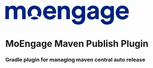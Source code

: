 ![Logo](/.github/logo.png)

# MoEngage Maven Publish Plugin

### Gradle plugin for managing maven central auto release